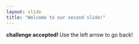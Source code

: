 ```yaml
---
layout: slide
title: "Welcome to our second slide!"
---
```

<b> challenge accepted! </b>
Use the left arrow to go back!
